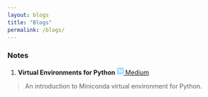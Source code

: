 ```yaml
---
layout: blogs
title: "Blogs"
permalink: /blogs/
---
```


### Notes
1. **Virtual Environments for Python** <a href="https://medium.com/@mrshininnnnn/virtual-environments-for-python-6ab3802fe87e?source=friends_link&sk=00e7ed84596c1f931069bc4bc7831349"><img src="/assets/images/medium-brands.svg" width="15px"> Medium </a>
> An introduction to Miniconda virtual environment for Python.
